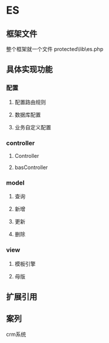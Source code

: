 # ES

## 框架文件
整个框架就一个文件 protected\lib\es.php

## 具体实现功能

### 配置

1. 配置路由规则

2. 数据库配置

3. 业务自定义配置

### controller

1. Controller

2. basController

### model

1. 查询

2. 新增

3. 更新

4. 删除

### view

1. 模板引擎

2. 母版

## 扩展引用

## 案列

crm系统
